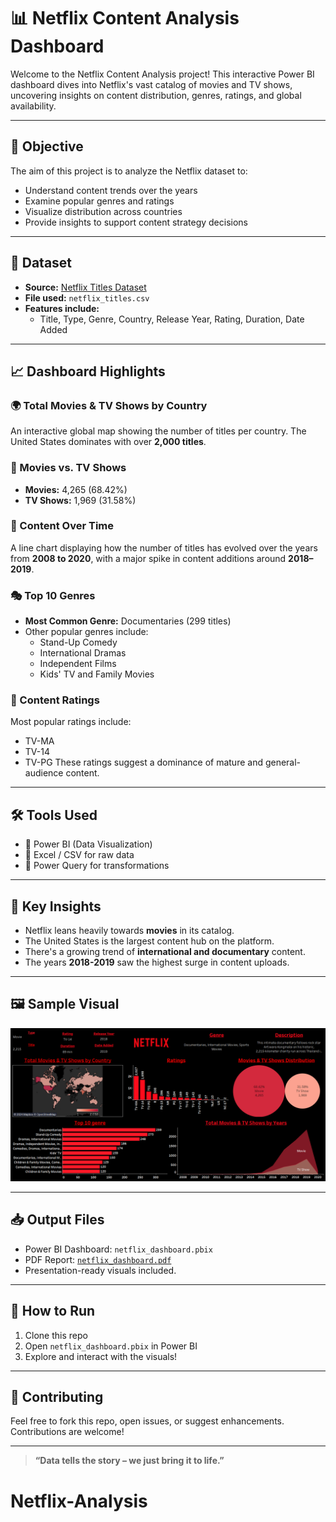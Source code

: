 # 📊 Netflix Content Analysis Dashboard

Welcome to the Netflix Content Analysis project! This interactive Power BI dashboard dives into Netflix's vast catalog of movies and TV shows, uncovering insights on content distribution, genres, ratings, and global availability.

---

## 🧠 Objective

The aim of this project is to analyze the Netflix dataset to:
- Understand content trends over the years
- Examine popular genres and ratings
- Visualize distribution across countries
- Provide insights to support content strategy decisions

---

## 📂 Dataset

- **Source:** [Netflix Titles Dataset](https://www.kaggle.com/shivamb/netflix-shows)
- **File used:** `netflix_titles.csv`
- **Features include:**
  - Title, Type, Genre, Country, Release Year, Rating, Duration, Date Added

---

## 📈 Dashboard Highlights

### 🌍 Total Movies & TV Shows by Country
An interactive global map showing the number of titles per country. The United States dominates with over **2,000 titles**.

### 🍿 Movies vs. TV Shows
- **Movies:** 4,265 (68.42%)
- **TV Shows:** 1,969 (31.58%)

### 📅 Content Over Time
A line chart displaying how the number of titles has evolved over the years from **2008 to 2020**, with a major spike in content additions around **2018–2019**.

### 🎭 Top 10 Genres
- **Most Common Genre:** Documentaries (299 titles)
- Other popular genres include:
  - Stand-Up Comedy
  - International Dramas
  - Independent Films
  - Kids' TV and Family Movies

### 🎯 Content Ratings
Most popular ratings include:
- TV-MA
- TV-14
- TV-PG
These ratings suggest a dominance of mature and general-audience content.

---

## 🛠 Tools Used

- 📌 Power BI (Data Visualization)
- 💾 Excel / CSV for raw data
- 🧩 Power Query for transformations

---

## 📌 Key Insights

- Netflix leans heavily towards **movies** in its catalog.
- The United States is the largest content hub on the platform.
- There's a growing trend of **international and documentary** content.
- The years **2018-2019** saw the highest surge in content uploads.

---

## 🖼️ Sample Visual

![Netflix Dashboard](./Netflix%20dashboard%20power%20bi.png)

---

## 📥 Output Files

- Power BI Dashboard: `netflix_dashboard.pbix`
- PDF Report: [`netflix_dashboard.pdf`](./netflix%20dashboard%20pdf.pdf)
- Presentation-ready visuals included.

---

## 🚀 How to Run

1. Clone this repo
2. Open `netflix_dashboard.pbix` in Power BI
3. Explore and interact with the visuals!

---

## 🤝 Contributing

Feel free to fork this repo, open issues, or suggest enhancements. Contributions are welcome!



---

> **“Data tells the story – we just bring it to life.”**
# Netflix-Analysis
